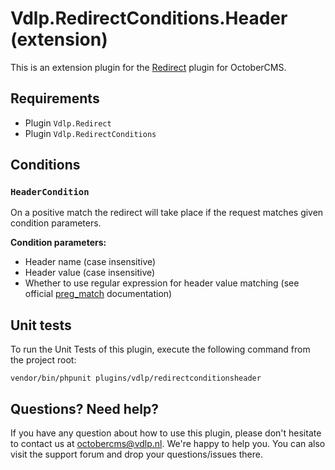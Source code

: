 # Vdlp.RedirectConditions.Header (extension)

This is an extension plugin for the [Redirect](https://octobercms.com/plugin/vdlp-redirect) plugin for OctoberCMS.

## Requirements

- Plugin `Vdlp.Redirect`
- Plugin `Vdlp.RedirectConditions`

## Conditions

### `HeaderCondition`

On a positive match the redirect will take place if the request matches given condition parameters.

**Condition parameters:**

* Header name (case insensitive)
* Header value (case insensitive)
* Whether to use regular expression for header value matching (see official [preg_match](http://php.net/manual/en/function.preg-match.php) documentation)

## Unit tests

To run the Unit Tests of this plugin, execute the following command from the project root: 

```
vendor/bin/phpunit plugins/vdlp/redirectconditionsheader
```

## Questions? Need help?

If you have any question about how to use this plugin, please don't hesitate to contact us at octobercms@vdlp.nl. We're happy to help you. You can also visit the support forum and drop your questions/issues there.
